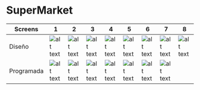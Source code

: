# SuperMarket

| Screens    | 1 | 2 | 3 | 4 | 5 | 6 | 7 | 8 |  
|------------|---|---|---|---|---|---|---|---|
| Diseño     |![alt text](https://i.postimg.cc/PxvKZkhd/i-Phone-X-XS-11-Pro-1.jpg)|![alt text](https://i.postimg.cc/4dz7rJTL/i-Phone-X-XS-11-Pro-8.png)|![alt text](https://i.postimg.cc/13njwTSR/i-Phone-X-XS-11-Pro-2.png)|![alt text](https://i.postimg.cc/W3BGR9K8/i-Phone-X-XS-11-Pro-4.png)|![alt text](https://i.postimg.cc/ry7ncjWv/i-Phone-X-XS-11-Pro-3.png)|![alt text](https://i.postimg.cc/mggFnfkR/i-Phone-X-XS-11-Pro-5.png)|![alt text](https://i.postimg.cc/HLRrhr81/i-Phone-X-XS-11-Pro-6.png)|![alt text](https://i.postimg.cc/FKmWJKHm/i-Phone-X-XS-11-Pro-7.png)|
| Programada |![alt text](https://i.postimg.cc/cLFrmkN6/Simulator-Screen-Shot-i-Phone-11-Pro-2022-05-19-at-17-00-03.png)|![alt text](https://i.postimg.cc/mrc2Sbw6/Simulator-Screen-Shot-i-Phone-11-Pro-2022-05-19-at-16-59-42.png)|![alt text](https://i.postimg.cc/PfV3gTzM/Simulator-Screen-Shot-i-Phone-11-Pro-2022-05-19-at-17-00-42.png)|![alt text]()|![alt text](https://i.postimg.cc/QxL48SwB/Simulator-Screen-Shot-i-Phone-11-Pro-2022-05-19-at-17-00-37.png)|![alt text]()|![alt text]()|


